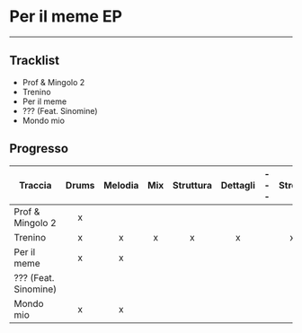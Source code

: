 # Per il meme EP
---
## Tracklist
- Prof & Mingolo 2
- Trenino
- Per il meme
- ??? (Feat. Sinomine)
- Mondo mio

## Progresso
| Traccia              | Drums | Melodia | Mix | Struttura | Dettagli | --- | Strofe | Ritornelli | Voci complete | Master |
| -------------------- |:-----:|:-------:|:---:|:---------:|:--------:|:---:|:------:|:----------:|:-------------:| ------ |
| Prof & Mingolo 2     |   x   |         |     |           |          |     |        |            |               |        |
| Trenino              |   x   |    x    |  x  |     x     |    x     |     |   x    |     x      |       x       |        |
| Per il meme          |   x   |    x    |     |           |          |     |        |     x      |               |        |
| ??? (Feat. Sinomine) |       |         |     |           |          |     |        |            |               |        |
| Mondo mio            |   x   |    x    |     |           |          |     |        |     x      |               |        |
